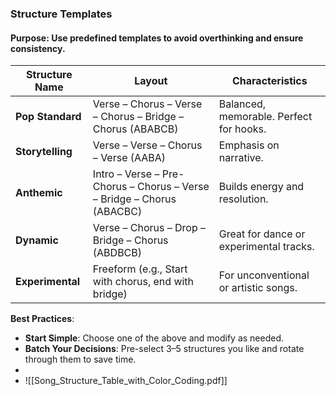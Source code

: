 ### **Structure Templates**

#### **Purpose**: Use predefined templates to avoid overthinking and ensure consistency.

|Structure Name|Layout|Characteristics|
|---|---|---|
|**Pop Standard**|Verse – Chorus – Verse – Chorus – Bridge – Chorus (ABABCB)|Balanced, memorable. Perfect for hooks.|
|**Storytelling**|Verse – Verse – Chorus – Verse (AABA)|Emphasis on narrative.|
|**Anthemic**|Intro – Verse – Pre-Chorus – Chorus – Verse – Bridge – Chorus (ABACBC)|Builds energy and resolution.|
|**Dynamic**|Verse – Chorus – Drop – Bridge – Chorus (ABDBCB)|Great for dance or experimental tracks.|
|**Experimental**|Freeform (e.g., Start with chorus, end with bridge)|For unconventional or artistic songs.|

**Best Practices**:

- **Start Simple**: Choose one of the above and modify as needed.
- **Batch Your Decisions**: Pre-select 3–5 structures you like and rotate through them to save time.
- 
- ![[Song_Structure_Table_with_Color_Coding.pdf]]